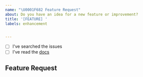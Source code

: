 ```yaml
---
name: "\U0001F682 Feature Request"
about: Do you have an idea for a new feature or improvement?
title: '[FEATURE] '
labels: enhancement


---
```


<!--
    Thanks for wanting to make Atlas tools better.

    Have you...
-->

- [ ] I've searched the issues
- [ ] I've read the [docs](https://www.atlas.bi/docs/)

## Feature Request

<!-- Thanks! 🤠 -->